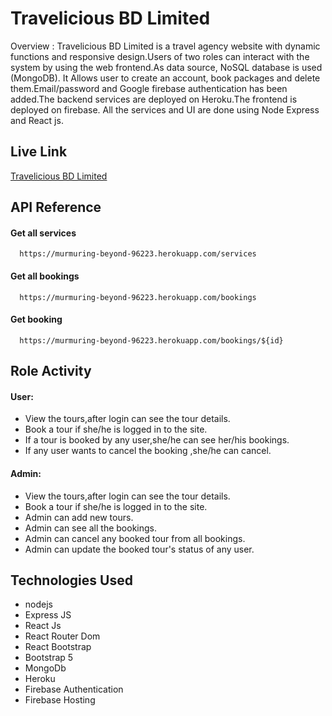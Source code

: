 
# Travelicious BD Limited 
Overview : Travelicious BD Limited is a travel agency website with dynamic functions and responsive design.Users of two roles can interact with the system by using the web frontend.As data source, NoSQL database is used (MongoDB).
It Allows user to create an account, book packages and delete them.Email/password and Google firebase authentication has been added.The backend services are deployed on Heroku.The frontend is deployed on firebase. All the services and UI are done using Node Express and React js.
## Live Link
[Travelicious BD Limited](https://travelicious-bd-limited.web.app/)


## API Reference

#### Get all services

```http
  https://murmuring-beyond-96223.herokuapp.com/services
```
#### Get all bookings

```http
  https://murmuring-beyond-96223.herokuapp.com/bookings
```

#### Get booking

```http
  https://murmuring-beyond-96223.herokuapp.com/bookings/${id}
```

## Role Activity

#### User:

- View the tours,after login can see the tour details.   
- Book a tour if she/he is logged in to the site. 
- If a tour is booked by any user,she/he can see her/his bookings. 
- If any user wants to cancel the booking ,she/he can cancel. 



#### Admin:

- View the tours,after login can see the tour details.   
- Book a tour if she/he is logged in to the site.
- Admin can add new tours.  
- Admin can see all the bookings.
- Admin can cancel any booked tour from all bookings.
- Admin can update the booked tour's status of any user.
## Technologies Used

- nodejs
- Express JS
- React Js
- React Router Dom
- React Bootstrap
- Bootstrap 5
- MongoDb
- Heroku
- Firebase Authentication
- Firebase Hosting




